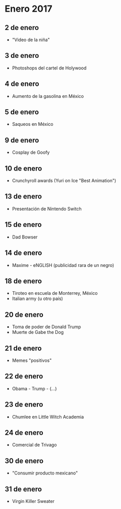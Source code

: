 Enero 2017
===========

## 2 de enero
 - "Video de la niña"

## 3 de enero
 - Photoshops del cartel de Holywood

## 4 de enero
 - Aumento de la gasolina en México

## 5 de enero
 - Saqueos en México

## 9 de enero
 - Cosplay de Goofy

## 10 de enero
 - Crunchyroll awards (Yuri on Ice "Best Animation")

## 13 de enero
 - Presentación de Nintendo Switch

## 15 de enero
 - Dad Bowser

## 14 de enero
 - Maxime - eNGLISH (publicidad rara de un negro)
 
## 18 de enero 
 - Tiroteo en escuela de Monterrey, México
 - Italian army (u otro país)
 
## 20 de enero
 - Toma de poder de Donald Trump
 - Muerte de Gabe the Dog

## 21 de enero
 - Memes "positivos"
 
## 22 de enero
 - Obama - Trump - (...)
 
## 23 de enero
 - Chumlee en Little Witch Academia
 
## 24 de enero
 - Comercial de Trivago
 
## 30 de enero
 - "Consumir producto mexicano"

## 31 de enero
 - Virgin Killer Sweater
